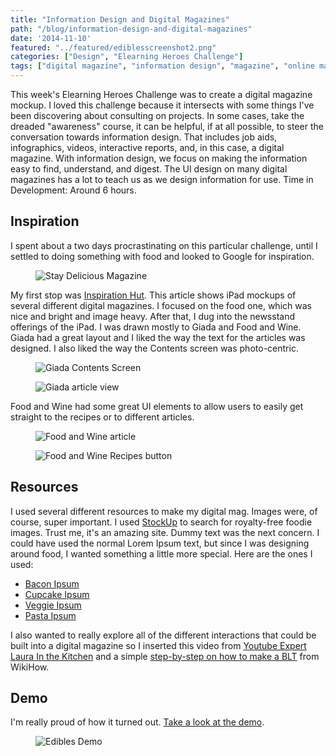 ```yaml
---
title: "Information Design and Digital Magazines"
path: "/blog/information-design-and-digital-magazines"
date: '2014-11-10'
featured: "../featured/ediblesscreenshot2.png"
categories: ["Design", "Elearning Heroes Challenge"]
tags: ["digital magazine", "information design", "magazine", "online magazine"]
---
```


This week's Elearning Heroes Challenge was to create a digital magazine mockup. I loved this challenge because it intersects with some things I've been discovering about consulting on projects. In some cases, take the dreaded "awareness" course, it can be helpful, if at all possible, to steer the conversation towards information design. That includes job aids, infographics, videos, interactive reports, and, in this case, a digital magazine. With information design, we focus on making the information easy to find, understand, and digest. The UI design on many digital magazines has a lot to teach us as we design information for use. Time in Development: Around 6 hours.

## Inspiration

I spent about a two days procrastinating on this particular challenge, until I settled to doing something with food and looked to Google for inspiration.

<figure>
  <img
    sizes="(max-width: 810px) 100vw, 810px"
    srcset="http://res.cloudinary.com/dhdaswa6t/image/upload/f_auto,q_60,w_203/v1530396697/blog/cooking-magazine-1.jpg 203w,
            http://res.cloudinary.com/dhdaswa6t/image/upload/f_auto,q_60,w_405/v1530396697/blog/cooking-magazine-1.jpg 405w,
            http://res.cloudinary.com/dhdaswa6t/image/upload/f_auto,q_60,w_810/v1530396697/blog/cooking-magazine-1.jpg 810w,
            http://res.cloudinary.com/dhdaswa6t/image/upload/f_auto,q_60,w_1215/v1530396697/blog/cooking-magazine-1.jpg 1215w"
    src="http://res.cloudinary.com/dhdaswa6t/image/upload/f_auto,q_60,w_810/v1530396697/blog/cooking-magazine-1.jpg"
    alt="Stay Delicious Magazine" />
</figure>

My first stop was [Inspiration Hut](http://inspirationhut.net/inspiration/51-beautiful-and-interactive-examples-of-digital-magazine-design/ "51 Interactive Examples of Digital Magazine Design"). This article shows iPad mockups of several different digital magazines. I focused on the food one, which was nice and bright and image heavy. After that, I dug into the newsstand offerings of the iPad. I was drawn mostly to Giada and Food and Wine. Giada had a great layout and I liked the way the text for the articles was designed. I also liked the way the Contents screen was photo-centric.

<figure>
  <img
    sizes="(max-width: 810px) 100vw, 810px"
    srcset="http://res.cloudinary.com/dhdaswa6t/image/upload/f_auto,q_60,w_203/v1530396697/blog/screen480x480.jpeg 203w,
            http://res.cloudinary.com/dhdaswa6t/image/upload/f_auto,q_60,w_405/v1530396697/blog/screen480x480.jpeg 405w,
            http://res.cloudinary.com/dhdaswa6t/image/upload/f_auto,q_60,w_810/v1530396697/blog/screen480x480.jpeg 810w,
            http://res.cloudinary.com/dhdaswa6t/image/upload/f_auto,q_60,w_1215/v1530396697/blog/screen480x480.jpeg 1215w"
    src="http://res.cloudinary.com/dhdaswa6t/image/upload/f_auto,q_60,w_810/v1530396697/blog/screen480x480.jpeg"
    alt="Giada Contents Screen" />
</figure>

<figure>
  <img
    sizes="(max-width: 810px) 100vw, 810px"
    srcset="http://res.cloudinary.com/dhdaswa6t/image/upload/f_auto,q_60,w_203/v1530396697/blog/Giadascreen480x480.jpeg 203w,
            http://res.cloudinary.com/dhdaswa6t/image/upload/f_auto,q_60,w_405/v1530396697/blog/Giadascreen480x480.jpeg 405w,
            http://res.cloudinary.com/dhdaswa6t/image/upload/f_auto,q_60,w_810/v1530396697/blog/Giadascreen480x480.jpeg 810w,
            http://res.cloudinary.com/dhdaswa6t/image/upload/f_auto,q_60,w_1215/v1530396697/blog/Giadascreen480x480.jpeg 1215w"
    src="http://res.cloudinary.com/dhdaswa6t/image/upload/f_auto,q_60,w_810/v1530396697/blog/Giadascreen480x480.jpeg"
    alt="Giada article view" />
</figure>

Food and Wine had some great UI elements to allow users to easily get straight to the recipes or to different articles.

<figure>
  <img
    sizes="(max-width: 810px) 100vw, 810px"
    srcset="http://res.cloudinary.com/dhdaswa6t/image/upload/f_auto,q_60,w_203/v1530396697/blog/Foodandwinescreen480x480.jpeg 203w,
            http://res.cloudinary.com/dhdaswa6t/image/upload/f_auto,q_60,w_405/v1530396697/blog/Foodandwinescreen480x480.jpeg 405w,
            http://res.cloudinary.com/dhdaswa6t/image/upload/f_auto,q_60,w_810/v1530396697/blog/Foodandwinescreen480x480.jpeg 810w,
            http://res.cloudinary.com/dhdaswa6t/image/upload/f_auto,q_60,w_1215/v1530396697/blog/Foodandwinescreen480x480.jpeg 1215w"
    src="http://res.cloudinary.com/dhdaswa6t/image/upload/f_auto,q_60,w_810/v1530396697/blog/Foodandwinescreen480x480.jpeg"
    alt="Food and Wine article" />
</figure>

<figure>
  <img
    sizes="(max-width: 810px) 100vw, 810px"
    srcset="http://res.cloudinary.com/dhdaswa6t/image/upload/f_auto,q_60,w_203/v1530396697/blog/Foodandwine2screen480x480.jpeg 203w,
            http://res.cloudinary.com/dhdaswa6t/image/upload/f_auto,q_60,w_405/v1530396697/blog/Foodandwine2screen480x480.jpeg 405w,
            http://res.cloudinary.com/dhdaswa6t/image/upload/f_auto,q_60,w_810/v1530396697/blog/Foodandwine2screen480x480.jpeg 810w,
            http://res.cloudinary.com/dhdaswa6t/image/upload/f_auto,q_60,w_1215/v1530396697/blog/Foodandwine2screen480x480.jpeg 1215w"
    src="http://res.cloudinary.com/dhdaswa6t/image/upload/f_auto,q_60,w_810/v1530396697/blog/Foodandwine2screen480x480.jpeg"
    alt="Food and Wine Recipes button" />
</figure>

## Resources

I used several different resources to make my digital mag. Images were, of course, super important. I used [StockUp](http://www.sitebuilderreport.com/stock-up/http:// "Stock Up Free Stock Photos") to search for royalty-free foodie images. Trust me, it's an amazing site. Dummy text was the next concern. I could have used the normal Lorem Ipsum text, but since I was designing around food, I wanted something a little more special. Here are the ones I used:

*   [Bacon Ipsum](http://baconipsum.com/ "Bacon Ipsum")
*   [Cupcake Ipsum](http://www.cupcakeipsum.com/# "Cupcake Ipsum")
*   [Veggie Ipsum](http://veggieipsum.com/ "Veggie Ipsum")
*   [Pasta Ipsum](http://www.pastaipsum.com/ "Pasta Ipsum")

I also wanted to really explore all of the different interactions that could be built into a digital magazine so I inserted this video from [Youtube Expert Laura In the Kitchen](https://www.youtube.com/watch?v=gxSJjioS-k4 "How to Make Red Velvet Cupcakes w/ Cream Cheese Frosting") and a simple [step-by-step on how to make a BLT](http://www.wikihow.com/Make-a-BLT-Sandwich "4 ways to Make a BLT") from WikiHow.

## Demo

I'm really proud of how it turned out. [Take a look at the demo](http://knanthony.com/showcase/digimag/story.html "Edibles").

<figure>
  <img
    sizes="(max-width: 810px) 100vw, 810px"
    srcset="http://res.cloudinary.com/dhdaswa6t/image/upload/f_auto,q_60,w_203/v1530396697/blog/ediblesscreenshot.png 203w,
            http://res.cloudinary.com/dhdaswa6t/image/upload/f_auto,q_60,w_405/v1530396697/blog/ediblesscreenshot.png 405w,
            http://res.cloudinary.com/dhdaswa6t/image/upload/f_auto,q_60,w_810/v1530396697/blog/ediblesscreenshot.png 810w,
            http://res.cloudinary.com/dhdaswa6t/image/upload/f_auto,q_60,w_1215/v1530396697/blog/ediblesscreenshot.png 1215w"
    src="http://res.cloudinary.com/dhdaswa6t/image/upload/f_auto,q_60,w_810/v1530396697/blog/ediblesscreenshot.png"
    alt="Edibles Demo" />
</figure>
